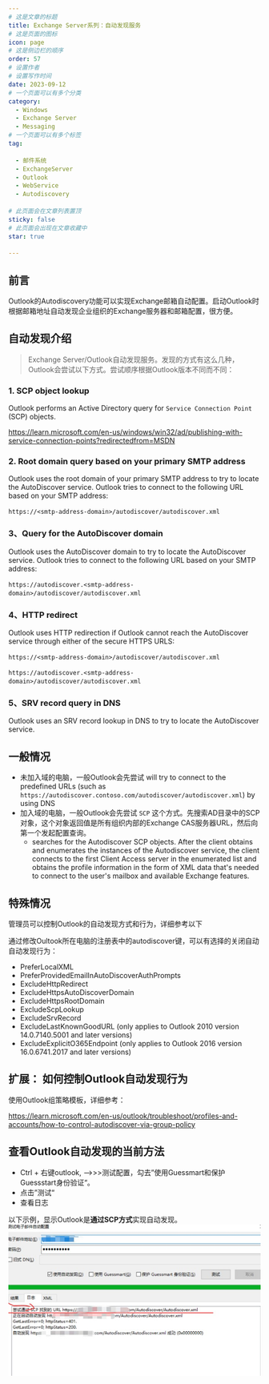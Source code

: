 ```yaml
---
# 这是文章的标题
title: Exchange Server系列：自动发现服务
# 这是页面的图标
icon: page
# 这是侧边栏的顺序
order: 57
# 设置作者
# 设置写作时间
date: 2023-09-12
# 一个页面可以有多个分类
category:
  - Windows
  - Exchange Server
  - Messaging
# 一个页面可以有多个标签
tag:

  - 邮件系统
  - ExchangeServer
  - Outlook
  - WebService
  - Autodiscovery

# 此页面会在文章列表置顶
sticky: false
# 此页面会出现在文章收藏中
star: true

---
```




## 前言

Outlook的Autodiscovery功能可以实现Exchange邮箱自动配置。启动Outlook时根据邮箱地址自动发现企业组织的Exchange服务器和邮箱配置，很方便。

## 自动发现介绍

> Exchange Server/Outlook自动发现服务。发现的方式有这么几种，Outlook会尝试以下方式。尝试顺序根据Outlook版本不同而不同：
> 

### 1. SCP object lookup

Outlook performs an Active Directory query for `Service Connection Point` (SCP) objects.

https://learn.microsoft.com/en-us/windows/win32/ad/publishing-with-service-connection-points?redirectedfrom=MSDN

### 2. Root domain query based on your primary SMTP address

Outlook uses the root domain of your primary SMTP address to try to 
locate the AutoDiscover service. Outlook tries to connect to the 
following URL based on your SMTP address:

`https://<smtp-address-domain>/autodiscover/autodiscover.xml`

### 3、Query for the AutoDiscover domain

Outlook uses the AutoDiscover domain to try to locate the 
AutoDiscover service. Outlook tries to connect to the following URL 
based on your SMTP address:

`https://autodiscover.<smtp-address-domain>/autodiscover/autodiscover.xml`

### 4、HTTP redirect

Outlook uses HTTP redirection if Outlook cannot reach the AutoDiscover service through either of the secure HTTPS URLS:

`https://<smtp-address-domain>/autodiscover/autodiscover.xml`

`https://autodiscover.<smtp-address-domain>/autodiscover/autodiscover.xml`

### 5、SRV record query in DNS

Outlook uses an SRV record lookup in DNS to try to locate the AutoDiscover service.

## 一般情况

- 未加入域的电脑，一般Outlook会先尝试 will try to connect to the predefined URLs (such as `https://autodiscover.contoso.com/autodiscover/autodiscover.xml`) by using DNS
- 加入域的电脑，一般Outlook会先尝试 `SCP` 这个方式。先搜索AD目录中的SCP对象，这个对象返回值是所有组织内部的Exchange CAS服务器URL，然后向第一个发起配置查询。
    - searches for the Autodiscover SCP objects. After the client obtains and enumerates the instances of the Autodiscover service, the client connects to the first Client Access server in the enumerated list and obtains the profile information in the form of XML data that's needed to connect to the user's mailbox and available Exchange features.

## 特殊情况

管理员可以控制Outlook的自动发现方式和行为，详细参考以下

通过修改Oultook所在电脑的注册表中的autodiscover键，可以有选择的关闭自动自动发现行为：

- PreferLocalXML
- PreferProvidedEmailInAutoDiscoverAuthPrompts
- ExcludeHttpRedirect
- ExcludeHttpsAutoDiscoverDomain
- ExcludeHttpsRootDomain
- ExcludeScpLookup
- ExcludeSrvRecord
- ExcludeLastKnownGoodURL (only applies to Outlook 2010 version 14.0.7140.5001 and later versions)
- ExcludeExplicitO365Endpoint (only applies to Outlook 2016 version 16.0.6741.2017 and later versions)


## 扩展： 如何控制Outlook自动发现行为


使用Outlook组策略模板，详细参考：

https://learn.microsoft.com/en-us/outlook/troubleshoot/profiles-and-accounts/how-to-control-autodiscover-via-group-policy

## 查看Outlook自动发现的当前方法

- Ctrl + 右键outlook, —>>>测试配置，勾去”使用Guessmart和保护Guessstart身份验证“。
- 点击”测试“
- 查看日志

以下示例，显示Outlook是**通过SCP方式**实现自动发现。
![Outlook Autodiscovery](../../PostImages/post57_ex_autodiscovery.jpg)